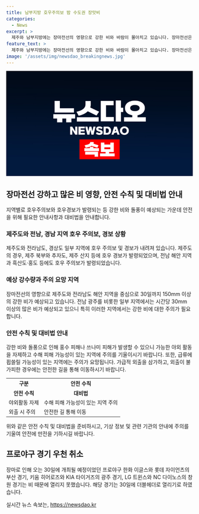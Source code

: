 ```yaml
---
title: 남부지방 호우주의보 밤 수도권 장맛비
categories:
  - News
excerpt: >
  제주와 남부지방에는 장마전선의 영향으로 강한 비와 바람이 몰아치고 있습니다. 장마전선은 내일까지 전국 대부분에 강한 비를 뿌릴 전망이며, 프로야구 3경기는 우천 취소되었습니다. 29일 기상청 보고에 따르면, 제주와 전남·경남 해안 지역은 현재 호우 경보와 호우주의보가 발령되어 있으며, 내일까지 30~100mm의 강수량이 예상됩니다. 전남 광주와 경남 거제, 통영, 고성, 남해 지역도 호우주의보가 내렸으며, 전국 대부분 지역에 강한 비가 내릴 것으로 예보됐습니다.
feature_text: >
  제주와 남부지방에는 장마전선의 영향으로 강한 비와 바람이 몰아치고 있습니다. 장마전선은 내일까지 전국 대부분에 강한 비를 뿌릴 전망이며, 프로야구 3경기는 우천 취소되었습니다. 29일 기상청 보고에 따르면, 제주와 전남·경남 해안 지역은 현재 호우 경보와 호우주의보가 발령되어 있으며, 내일까지 30~100mm의 강수량이 예상됩니다. 전남 광주와 경남 거제, 통영, 고성, 남해 지역도 호우주의보가 내렸으며, 전국 대부분 지역에 강한 비가 내릴 것으로 예보됐습니다.
image: '/assets/img/newsdao_breakingnews.jpg'
---
```


<p><img src="/assets/img/newsdao_breakingnews.jpg" alt="implanttips 속보" /></p>

<h2 data-ke-size="size26">장마전선 강하고 많은 비 영향, 안전 수칙 및 대비법 안내</h2>

<p data-ke-size="size16">지역별로 호우주의보와 호우경보가 발령되는 등 강한 비와 돌풍이 예상되는 가운데 안전을 위해 필요한 안내사항과 대비법을 안내합니다.</p>

<h3>제주도와 전남, 경남 지역 호우 주의보, 경보 상황</h3>

<p data-ke-size="size16">제주도와 전라남도, 경상도 일부 지역에 호우 주의보 및 경보가 내려져 있습니다. 제주도의 경우, 제주 북부와 추자도, 제주 산지 등에 호우 경보가 발령되었으며, 전남 해안 지역과 흑산도·홍도 등에도 호우 주의보가 발령되었습니다.</p>

<h3>예상 강수량과 주의 요망 지역</h3>

<p data-ke-size="size16">장마전선의 영향으로 제주도와 전라남도 해안 지역을 중심으로 30일까지 150mm 이상의 강한 비가 예상되고 있습니다. 전남 광주를 비롯한 일부 지역에서는 시간당 30mm 이상의 많은 비가 예상되고 있으니 특히 이러한 지역에서는 강한 비에 대한 주의가 필요합니다.</p>

<h3>안전 수칙 및 대비법 안내</h3>

<p data-ke-size="size16">강한 비와 돌풍으로 인해 홍수 피해나 쓰나미 피해가 발생할 수 있으니 가능한 야외 활동을 자제하고 수해 피해 가능성이 있는 지역에 주의를 기울이시기 바랍니다. 또한, 급류에 휩쓸릴 가능성이 있는 지역에는 주의가 요망됩니다. 가급적 외출을 삼가하고, 외출이 불가피한 경우에는 안전한 길을 통해 이동하시기 바랍니다.</p>

<table>
    <tr>
        <th>구분</th>
        <th>안전 수칙</th>
    </tr>
    <tr>
        <td style="text-align: center; height: 17px;"><b>안전 수칙</b></td>
        <td style="text-align: center; height: 17px;"><b>대비법</b></td>
    </tr>
    <tr>
        <td>야외활동 자제</td>
        <td>수해 피해 가능성이 있는 지역 주의</td>
    </tr>
    <tr>
        <td>외출 시 주의</td>
        <td>안전한 길 통해 이동</td>
    </tr>
</table>

<p data-ke-size="size16">위와 같은 안전 수칙 및 대비법을 준비하시고, 기상 정보 및 관련 기관의 안내에 주의를 기울여 안전에 만전을 기하시길 바랍니다.</p>

<h2 data-ke-size="size26">프로야구 경기 우천 취소</h2>

<p data-ke-size="size16">장마로 인해 오는 30일에 개최될 예정이었던 프로야구 한화 이글스와 롯데 자이언츠의 부산 경기, 키움 히어로즈와 KIA 타이거즈의 광주 경기, LG 트윈스와 NC 다이노스의 창원 경기는 비 때문에 열리지 못했습니다. 해당 경기는 30일에 더블헤더로 열리기로 하였습니다.</p>
실시간 뉴스 속보는, <a href="https://newsdao.kr" rel="dofollow">https://newsdao.kr</a>



